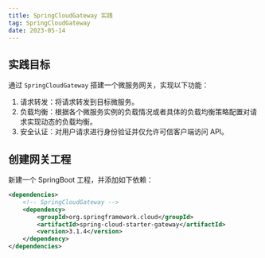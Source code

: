 ```yaml
---
title: SpringCloudGateway 实践
tag: SpringCloudGateway
date: 2023-05-14
---
```


## 实践目标

通过 `SpringCloudGateway` 搭建一个微服务网关，实现以下功能：

1. 请求转发：将请求转发到目标微服务。
2. 负载均衡：根据各个微服务实例的负载情况或者具体的负载均衡策略配置对请求实现动态的负载均衡。
3. 安全认证：对用户请求进行身份验证并仅允许可信客户端访问 API。

## 创建网关工程

新建一个 SpringBoot 工程，并添加如下依赖：

```xml
<dependencies>
    <!-- SpringCloudGateway -->
    <dependency>
        <groupId>org.springframework.cloud</groupId>
        <artifactId>spring-cloud-starter-gateway</artifactId>
        <version>3.1.4</version>
    </dependency>
</dependencies>
```

